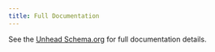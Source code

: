 ```yaml
---
title: Full Documentation
---
```


See the [Unhead Schema.org](https://unhead.unjs.io/schema-org/guides/identity) for full documentation details.
